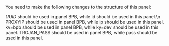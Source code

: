 You need to make the following changes to the structure of this panel:

*UUID* should be used in panel BPB, while id should be used in this panel.\n
PROXYIP should be used in panel BPB, while ip should be used in this panel.
kv=bpb should be used in panel BPB, while ky=dev should be used in this panel.
TROJAN_PASS should be used in panel BPB, while pass should be used in this panel.
